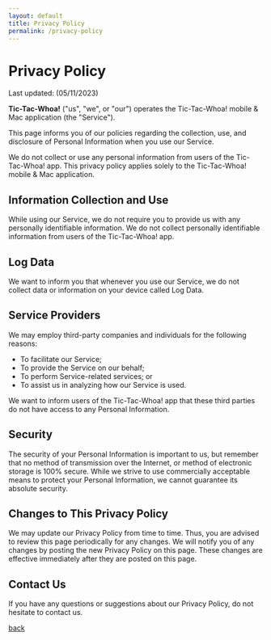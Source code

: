 ```yaml
---
layout: default
title: Privacy Policy
permalink: /privacy-policy
---
```


# Privacy Policy

Last updated: (05/11/2023)

**Tic-Tac-Whoa!** ("us", "we", or "our") operates the Tic-Tac-Whoa! mobile & Mac application (the "Service").

This page informs you of our policies regarding the collection, use, and disclosure of Personal Information when you use our Service.

We do not collect or use any personal information from users of the Tic-Tac-Whoa! app. This privacy policy applies solely to the Tic-Tac-Whoa! mobile & Mac application.

## Information Collection and Use

While using our Service, we do not require you to provide us with any personally identifiable information. We do not collect personally identifiable information from users of the Tic-Tac-Whoa! app.

## Log Data

We want to inform you that whenever you use our Service, we do not collect data or information on your device called Log Data.

## Service Providers

We may employ third-party companies and individuals for the following reasons:

* To facilitate our Service;
* To provide the Service on our behalf;
* To perform Service-related services; or
* To assist us in analyzing how our Service is used.

We want to inform users of the Tic-Tac-Whoa! app that these third parties do not have access to any Personal Information.

## Security

The security of your Personal Information is important to us, but remember that no method of transmission over the Internet, or method of electronic storage is 100% secure. While we strive to use commercially acceptable means to protect your Personal Information, we cannot guarantee its absolute security.

## Changes to This Privacy Policy

We may update our Privacy Policy from time to time. Thus, you are advised to review this page periodically for any changes. We will notify you of any changes by posting the new Privacy Policy on this page. These changes are effective immediately after they are posted on this page.

## Contact Us

If you have any questions or suggestions about our Privacy Policy, do not hesitate to contact us.

[back](./)